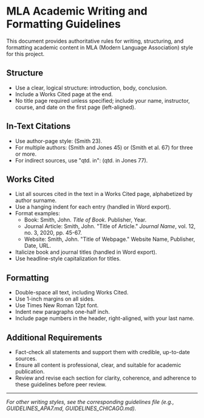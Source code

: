 # MLA Academic Writing and Formatting Guidelines

This document provides authoritative rules for writing, structuring, and formatting academic content in MLA (Modern Language Association) style for this project.

## Structure
- Use a clear, logical structure: introduction, body, conclusion.
- Include a Works Cited page at the end.
- No title page required unless specified; include your name, instructor, course, and date on the first page (left-aligned).

## In-Text Citations
- Use author-page style: (Smith 23).
- For multiple authors: (Smith and Jones 45) or (Smith et al. 67) for three or more.
- For indirect sources, use "qtd. in": (qtd. in Jones 77).

## Works Cited
- List all sources cited in the text in a Works Cited page, alphabetized by author surname.
- Use a hanging indent for each entry (handled in Word export).
- Format examples:
  - Book: Smith, John. *Title of Book*. Publisher, Year.
  - Journal Article: Smith, John. "Title of Article." *Journal Name*, vol. 12, no. 3, 2020, pp. 45-67.
  - Website: Smith, John. "Title of Webpage." Website Name, Publisher, Date, URL.
- Italicize book and journal titles (handled in Word export).
- Use headline-style capitalization for titles.

## Formatting
- Double-space all text, including Works Cited.
- Use 1-inch margins on all sides.
- Use Times New Roman 12pt font.
- Indent new paragraphs one-half inch.
- Include page numbers in the header, right-aligned, with your last name.

## Additional Requirements
- Fact-check all statements and support them with credible, up-to-date sources.
- Ensure all content is professional, clear, and suitable for academic publication.
- Review and revise each section for clarity, coherence, and adherence to these guidelines before peer review.

---

*For other writing styles, see the corresponding guidelines file (e.g., GUIDELINES_APA7.md, GUIDELINES_CHICAGO.md).*
